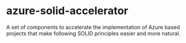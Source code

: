 # azure-solid-accelerator
A set of components to accelerate the implementation of Azure based projects that make following SOLID principles easier and more natural.
